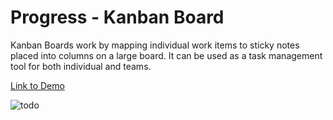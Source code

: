 # Progress - Kanban Board

Kanban Boards work by mapping individual work items to sticky notes placed into columns on a large board.
It can be used as a task management tool for both individual and teams.

[Link to Demo](https://kanban-markomaricic.up.railway.app)

![todo](https://github.com/marko-codes/kanban-progress-board/assets/132229340/07366fc7-036b-41c3-a697-455968fc042a)
